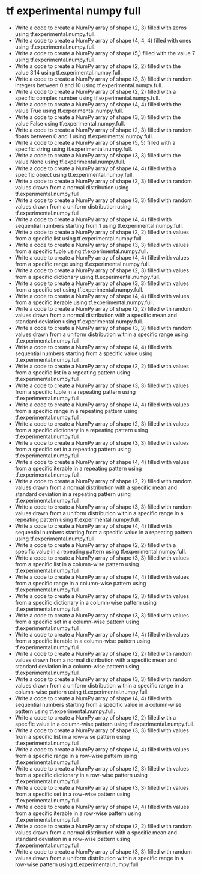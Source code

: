 # tf experimental numpy full

- Write a code to create a NumPy array of shape (2, 3) filled with zeros using tf.experimental.numpy.full.
- Write a code to create a NumPy array of shape (4, 4, 4) filled with ones using tf.experimental.numpy.full.
- Write a code to create a NumPy array of shape (5,) filled with the value 7 using tf.experimental.numpy.full.
- Write a code to create a NumPy array of shape (2, 2) filled with the value 3.14 using tf.experimental.numpy.full.
- Write a code to create a NumPy array of shape (3, 3) filled with random integers between 0 and 10 using tf.experimental.numpy.full.
- Write a code to create a NumPy array of shape (2, 2) filled with a specific complex number using tf.experimental.numpy.full.
- Write a code to create a NumPy array of shape (4, 4) filled with the value True using tf.experimental.numpy.full.
- Write a code to create a NumPy array of shape (3, 3) filled with the value False using tf.experimental.numpy.full.
- Write a code to create a NumPy array of shape (2, 3) filled with random floats between 0 and 1 using tf.experimental.numpy.full.
- Write a code to create a NumPy array of shape (5, 5) filled with a specific string using tf.experimental.numpy.full.
- Write a code to create a NumPy array of shape (3, 3) filled with the value None using tf.experimental.numpy.full.
- Write a code to create a NumPy array of shape (4, 4) filled with a specific object using tf.experimental.numpy.full.
- Write a code to create a NumPy array of shape (2, 3) filled with random values drawn from a normal distribution using tf.experimental.numpy.full.
- Write a code to create a NumPy array of shape (3, 3) filled with random values drawn from a uniform distribution using tf.experimental.numpy.full.
- Write a code to create a NumPy array of shape (4, 4) filled with sequential numbers starting from 1 using tf.experimental.numpy.full.
- Write a code to create a NumPy array of shape (2, 2) filled with values from a specific list using tf.experimental.numpy.full.
- Write a code to create a NumPy array of shape (3, 3) filled with values from a specific tuple using tf.experimental.numpy.full.
- Write a code to create a NumPy array of shape (4, 4) filled with values from a specific range using tf.experimental.numpy.full.
- Write a code to create a NumPy array of shape (2, 3) filled with values from a specific dictionary using tf.experimental.numpy.full.
- Write a code to create a NumPy array of shape (3, 3) filled with values from a specific set using tf.experimental.numpy.full.
- Write a code to create a NumPy array of shape (4, 4) filled with values from a specific iterable using tf.experimental.numpy.full.
- Write a code to create a NumPy array of shape (2, 2) filled with random values drawn from a normal distribution with a specific mean and standard deviation using tf.experimental.numpy.full.
- Write a code to create a NumPy array of shape (3, 3) filled with random values drawn from a uniform distribution within a specific range using tf.experimental.numpy.full.
- Write a code to create a NumPy array of shape (4, 4) filled with sequential numbers starting from a specific value using tf.experimental.numpy.full.
- Write a code to create a NumPy array of shape (2, 2) filled with values from a specific list in a repeating pattern using tf.experimental.numpy.full.
- Write a code to create a NumPy array of shape (3, 3) filled with values from a specific tuple in a repeating pattern using tf.experimental.numpy.full.
- Write a code to create a NumPy array of shape (4, 4) filled with values from a specific range in a repeating pattern using tf.experimental.numpy.full.
- Write a code to create a NumPy array of shape (2, 3) filled with values from a specific dictionary in a repeating pattern using tf.experimental.numpy.full.
- Write a code to create a NumPy array of shape (3, 3) filled with values from a specific set in a repeating pattern using tf.experimental.numpy.full.
- Write a code to create a NumPy array of shape (4, 4) filled with values from a specific iterable in a repeating pattern using tf.experimental.numpy.full.
- Write a code to create a NumPy array of shape (2, 2) filled with random values drawn from a normal distribution with a specific mean and standard deviation in a repeating pattern using tf.experimental.numpy.full.
- Write a code to create a NumPy array of shape (3, 3) filled with random values drawn from a uniform distribution within a specific range in a repeating pattern using tf.experimental.numpy.full.
- Write a code to create a NumPy array of shape (4, 4) filled with sequential numbers starting from a specific value in a repeating pattern using tf.experimental.numpy.full.
- Write a code to create a NumPy array of shape (2, 2) filled with a specific value in a repeating pattern using tf.experimental.numpy.full.
- Write a code to create a NumPy array of shape (3, 3) filled with values from a specific list in a column-wise pattern using tf.experimental.numpy.full.
- Write a code to create a NumPy array of shape (4, 4) filled with values from a specific range in a column-wise pattern using tf.experimental.numpy.full.
- Write a code to create a NumPy array of shape (2, 3) filled with values from a specific dictionary in a column-wise pattern using tf.experimental.numpy.full.
- Write a code to create a NumPy array of shape (3, 3) filled with values from a specific set in a column-wise pattern using tf.experimental.numpy.full.
- Write a code to create a NumPy array of shape (4, 4) filled with values from a specific iterable in a column-wise pattern using tf.experimental.numpy.full.
- Write a code to create a NumPy array of shape (2, 2) filled with random values drawn from a normal distribution with a specific mean and standard deviation in a column-wise pattern using tf.experimental.numpy.full.
- Write a code to create a NumPy array of shape (3, 3) filled with random values drawn from a uniform distribution within a specific range in a column-wise pattern using tf.experimental.numpy.full.
- Write a code to create a NumPy array of shape (4, 4) filled with sequential numbers starting from a specific value in a column-wise pattern using tf.experimental.numpy.full.
- Write a code to create a NumPy array of shape (2, 2) filled with a specific value in a column-wise pattern using tf.experimental.numpy.full.
- Write a code to create a NumPy array of shape (3, 3) filled with values from a specific list in a row-wise pattern using tf.experimental.numpy.full.
- Write a code to create a NumPy array of shape (4, 4) filled with values from a specific range in a row-wise pattern using tf.experimental.numpy.full.
- Write a code to create a NumPy array of shape (2, 3) filled with values from a specific dictionary in a row-wise pattern using tf.experimental.numpy.full.
- Write a code to create a NumPy array of shape (3, 3) filled with values from a specific set in a row-wise pattern using tf.experimental.numpy.full.
- Write a code to create a NumPy array of shape (4, 4) filled with values from a specific iterable in a row-wise pattern using tf.experimental.numpy.full.
- Write a code to create a NumPy array of shape (2, 2) filled with random values drawn from a normal distribution with a specific mean and standard deviation in a row-wise pattern using tf.experimental.numpy.full.
- Write a code to create a NumPy array of shape (3, 3) filled with random values drawn from a uniform distribution within a specific range in a row-wise pattern using tf.experimental.numpy.full.